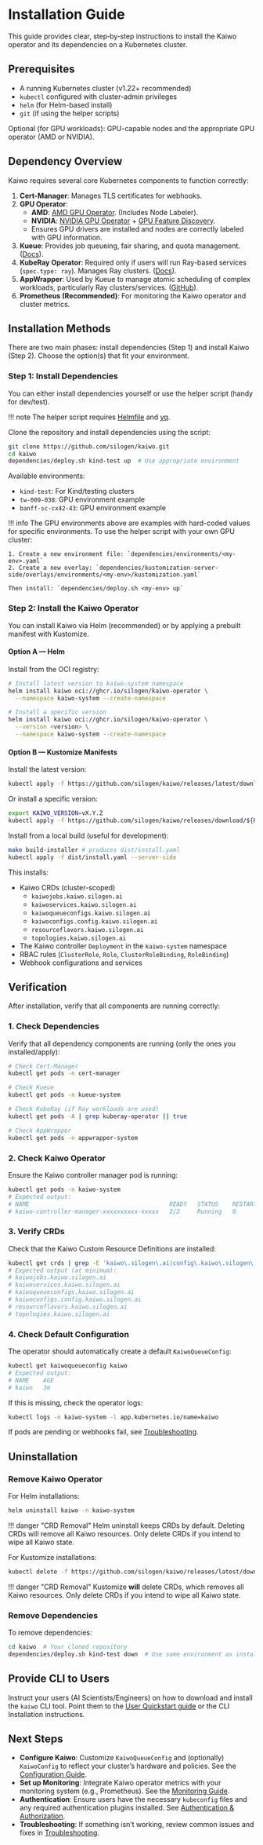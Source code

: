 # Installation Guide

This guide provides clear, step‑by‑step instructions to install the Kaiwo operator and its dependencies on a Kubernetes cluster.

## Prerequisites

- A running Kubernetes cluster (v1.22+ recommended)
- `kubectl` configured with cluster-admin privileges
- `helm` (for Helm-based install)
- `git` (if using the helper scripts)

Optional (for GPU workloads): GPU-capable nodes and the appropriate GPU operator (AMD or NVIDIA).

## Dependency Overview

Kaiwo requires several core Kubernetes components to function correctly:

1.  **Cert-Manager**: Manages TLS certificates for webhooks.
2.  **GPU Operator**:
    *   **AMD**: [AMD GPU Operator](https://github.com/ROCm/amdgpu-operator). (Includes Node Labeler).
    *   **NVIDIA**: [NVIDIA GPU Operator](https://docs.nvidia.com/datacenter/cloud-native/gpu-operator/overview.html) + [GPU Feature Discovery](https://docs.nvidia.com/datacenter/cloud-native/gpu-operator/gpu-feature-discovery.html).
    *   Ensures GPU drivers are installed and nodes are correctly labeled with GPU information.
3.  **Kueue**: Provides job queueing, fair sharing, and quota management. ([Docs](https://kueue.sigs.k8s.io/)).
4.  **KubeRay Operator**: Required only if users will run Ray-based services (`spec.type: ray`). Manages Ray clusters. ([Docs](https://docs.ray.io/en/latest/cluster/kubernetes/index.html)).
5.  **AppWrapper**: Used by Kueue to manage atomic scheduling of complex workloads, particularly Ray clusters/services. ([GitHub](https://github.com/project-codeflare/appwrapper)).
6.  **Prometheus (Recommended)**: For monitoring the Kaiwo operator and cluster metrics.

## Installation Methods

There are two main phases: install dependencies (Step 1) and install Kaiwo (Step 2). Choose the option(s) that fit your environment.

### Step 1: Install Dependencies

You can either install dependencies yourself or use the helper script (handy for dev/test).

!!! note
    The helper script requires [Helmfile](https://github.com/helmfile/helmfile) and [yq](https://github.com/mikefarah/yq).

Clone the repository and install dependencies using the script:

```bash
git clone https://github.com/silogen/kaiwo.git
cd kaiwo
dependencies/deploy.sh kind-test up  # Use appropriate environment
```

Available environments:
- `kind-test`: For Kind/testing clusters
- `tw-009-038`: GPU environment example
- `banff-sc-cx42-43`: GPU environment example

!!! info
    The GPU environments above are examples with hard-coded values for specific environments. To use the helper script with your own GPU cluster:

    1. Create a new environment file: `dependencies/environments/<my-env>.yaml`
    2. Create a new overlay: `dependencies/kustomization-server-side/overlays/environments/<my-env>/kustomization.yaml`

    Then install: `dependencies/deploy.sh <my-env> up`


### Step 2: Install the Kaiwo Operator

You can install Kaiwo via Helm (recommended) or by applying a prebuilt manifest with Kustomize.

#### Option A — Helm

Install from the OCI registry:

```bash
# Install latest version to kaiwo-system namespace
helm install kaiwo oci://ghcr.io/silogen/kaiwo-operator \
  --namespace kaiwo-system --create-namespace

# Install a specific version
helm install kaiwo oci://ghcr.io/silogen/kaiwo-operator \
  --version <version> \
  --namespace kaiwo-system --create-namespace
```

#### Option B — Kustomize Manifests

Install the latest version:

```bash
kubectl apply -f https://github.com/silogen/kaiwo/releases/latest/download/install.yaml --server-side
```

Or install a specific version:

```bash
export KAIWO_VERSION=vX.Y.Z
kubectl apply -f https://github.com/silogen/kaiwo/releases/download/${KAIWO_VERSION}/install.yaml --server-side
```

Install from a local build (useful for development):

```bash
make build-installer # produces dist/install.yaml
kubectl apply -f dist/install.yaml --server-side
```

This installs:

- Kaiwo CRDs (cluster-scoped)
  - `kaiwojobs.kaiwo.silogen.ai`
  - `kaiwoservices.kaiwo.silogen.ai`
  - `kaiwoqueueconfigs.kaiwo.silogen.ai`
  - `kaiwoconfigs.config.kaiwo.silogen.ai`
  - `resourceflavors.kaiwo.silogen.ai`
  - `topologies.kaiwo.silogen.ai`
- The Kaiwo controller `Deployment` in the `kaiwo-system` namespace
- RBAC rules (`ClusterRole`, `Role`, `ClusterRoleBinding`, `RoleBinding`)
- Webhook configurations and services

## Verification

After installation, verify that all components are running correctly:

### 1. Check Dependencies

Verify that all dependency components are running (only the ones you installed/apply):

```bash
# Check Cert-Manager
kubectl get pods -n cert-manager

# Check Kueue
kubectl get pods -n kueue-system

# Check KubeRay (if Ray workloads are used)
kubectl get pods -A | grep kuberay-operator || true

# Check AppWrapper
kubectl get pods -n appwrapper-system
```

### 2. Check Kaiwo Operator

Ensure the Kaiwo controller manager pod is running:

```bash
kubectl get pods -n kaiwo-system
# Expected output:
# NAME                                        READY   STATUS    RESTARTS   AGE
# kaiwo-controller-manager-xxxxxxxxxx-xxxxx   2/2     Running   0          2m
```

### 3. Verify CRDs

Check that the Kaiwo Custom Resource Definitions are installed:

```bash
kubectl get crds | grep -E 'kaiwo\.silogen\.ai|config\.kaiwo\.silogen\.ai'
# Expected output (at minimum):
# kaiwojobs.kaiwo.silogen.ai
# kaiwoservices.kaiwo.silogen.ai
# kaiwoqueueconfigs.kaiwo.silogen.ai
# kaiwoconfigs.config.kaiwo.silogen.ai
# resourceflavors.kaiwo.silogen.ai
# topologies.kaiwo.silogen.ai
```

### 4. Check Default Configuration

The operator should automatically create a default `KaiwoQueueConfig`:

```bash
kubectl get kaiwoqueueconfig kaiwo
# Expected output:
# NAME    AGE
# kaiwo   3m
```

If this is missing, check the operator logs:

```bash
kubectl logs -n kaiwo-system -l app.kubernetes.io/name=kaiwo
```

If pods are pending or webhooks fail, see [Troubleshooting](./troubleshooting.md).

## Uninstallation

### Remove Kaiwo Operator

For Helm installations:

```bash
helm uninstall kaiwo -n kaiwo-system
```

!!! danger "CRD Removal"
    Helm uninstall keeps CRDs by default. Deleting CRDs will remove all Kaiwo resources. Only delete CRDs if you intend to wipe all Kaiwo state.

For Kustomize installations:

```bash
kubectl delete -f https://github.com/silogen/kaiwo/releases/latest/download/install.yaml
```

!!! danger "CRD Removal"
    Kustomize **will** delete CRDs, which removes all Kaiwo resources. Only delete CRDs if you intend to wipe all Kaiwo state.

### Remove Dependencies

To remove dependencies:

```bash
cd kaiwo  # Your cloned repository
dependencies/deploy.sh kind-test down  # Use same environment as installation
```

## Provide CLI to Users

Instruct your users (AI Scientists/Engineers) on how to download and install the `kaiwo` CLI tool. Point them to the [User Quickstart guide](../scientist/quickstart.md) or the CLI Installation instructions.

## Next Steps

- **Configure Kaiwo**: Customize `KaiwoQueueConfig` and (optionally) `KaiwoConfig` to reflect your cluster’s hardware and policies. See the [Configuration Guide](./configuration.md).
- **Set up Monitoring**: Integrate Kaiwo operator metrics with your monitoring system (e.g., Prometheus). See the [Monitoring Guide](./monitoring.md).
- **Authentication**: Ensure users have the necessary `kubeconfig` files and any required authentication plugins installed. See [Authentication & Authorization](./auth.md).
- **Troubleshooting**: If something isn’t working, review common issues and fixes in [Troubleshooting](./troubleshooting.md).
